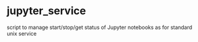# jupyter_service
script to manage start/stop/get status of Jupyter notebooks as for standard unix service
